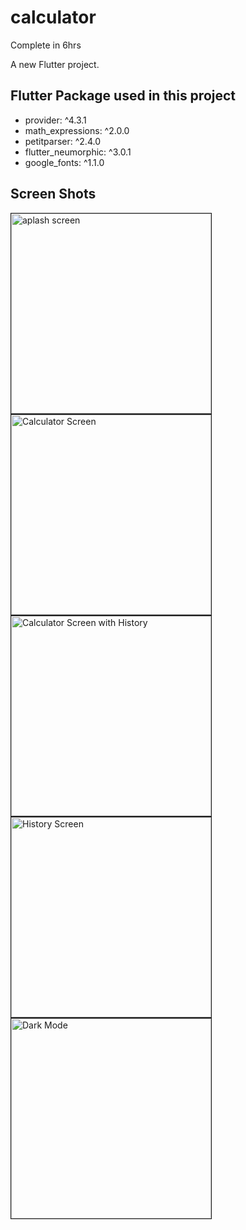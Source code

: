 # calculator
Complete in 6hrs


A new Flutter project.

## Flutter Package used in this project
<ul>
<li>provider: ^4.3.1</li>
<li>math_expressions: ^2.0.0</li>
<li>petitparser: ^2.4.0</li>
<li>flutter_neumorphic: ^3.0.1</li>
<li>google_fonts: ^1.1.0</li>
</ul>

## Screen Shots
<div float="left">
<img  src = "https://raw.github.com/wekex35/FlutterCalculator/master/screenshots/Screenshot_6.png" border="1" alt="aplash screen" width="320">

<img  src = "https://raw.github.com/wekex35/FlutterCalculator/master/screenshots/Screenshot_2.png" border="1" alt="Calculator Screen" width="320">
<img  src = "https://raw.github.com/wekex35/FlutterCalculator/master/screenshots/Screenshot_4.png" border="1" alt="Calculator Screen with History" width="320">
<img  src = "https://raw.github.com/wekex35/FlutterCalculator/master/screenshots/Screenshot_5.png" border="1" alt="History Screen" width="320">
<img  src = "https://raw.github.com/wekex35/FlutterCalculator/master/screenshots/Screenshot_7.png" border="1" alt="Dark Mode" width="320">
</div>









